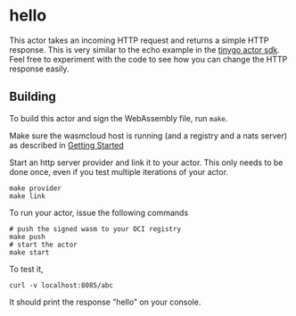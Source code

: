 # hello

This actor takes an incoming HTTP request and returns a simple HTTP response. 
This is very similar to the echo example in the [tinygo actor sdk](https://github.com/wasmcloud/actor-tinygo).
Feel free to experiment with the code to see how you can change the HTTP response easily.

## Building
To build this actor and sign the WebAssembly file, run `make`.

Make sure the wasmcloud host is running (and a registry and a nats
server) as described in [Getting
Started](https://wasmcloud.dev/overview/installation/)

Start an http server provider and link it to your actor.
This only needs to be done once, even if you test multiple iterations of
your actor.
```
make provider
make link
```

To run your actor, issue the following commands
```
# push the signed wasm to your OCI registry
make push
# start the actor
make start
```

To test it,
```
curl -v localhost:8085/abc
```
It should print the response "hello" on your console.


